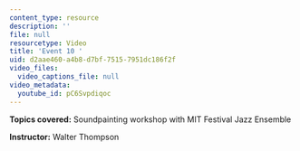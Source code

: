 ```yaml
---
content_type: resource
description: ''
file: null
resourcetype: Video
title: 'Event 10 '
uid: d2aae460-a4b8-d7bf-7515-7951dc186f2f
video_files:
  video_captions_file: null
video_metadata:
  youtube_id: pC6Svpdiqoc
---
```


**Topics covered:** Soundpainting workshop with MIT Festival Jazz Ensemble

**Instructor:** Walter Thompson